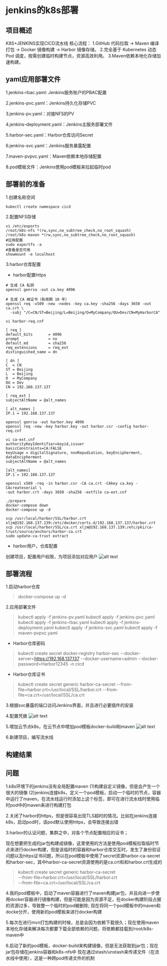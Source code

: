 # jenkins的k8s部署

## 项目概述

K8S+JENKINS实现CICD流水线
核心流程：
1.GitHub 代码拉取 → Maven 编译打包 → Docker 镜像构建 → Harbor 镜像存储。
2.完全基于 Kubernetes 动态 Pod 调度，按需创建临时构建节点，资源高效利用。
3.Maven依赖本地化存储加速构建。

## yaml应用部署文件

1.jenkins-rbac.yaml: Jenkins服务账户的PBAC配置

2.jenkins-pvc.yaml：Jenkins持久化存储PVC

3.jenkins-pv.yaml：对接NFS的PV

4.jenkins-deployment.yaml：Jenkins主服务部署文件

5.harbor-sec.yaml：Harbor仓库访问Secret

6.jenkins-svc.yaml：Jenkins服务暴露配置

7.maven-pvpvc.yaml：Maven依赖本地存储配置

8.pod模板文件：Jenkins使用pod模板来拉起临时pod

## 部署前的准备

1.创建名称空间

```shell
kubectl create namespace cicd
```

2.配置NFS存储

```shell
vi /etc/exports
/root/k8s-nfs *(rw,sync,no_subtree_check,no_root_squash)
/root/k8s-maven *(rw,sync,no_subtree_check,no_root_squash)
#应用配置
sudo exportfs -a
#查看是否可用
showmount -e localhost
```

3.harbor仓库配置

- harbor配置https

```shell
# 生成 CA 私钥
openssl genrsa -out ca.key 4096

# 生成 CA 根证书（有效期 10 年）
openssl req -x509 -new -nodes -key ca.key -sha256 -days 3650 -out ca.crt \
  -subj "/C=CN/ST=Beijing/L=Beijing/O=MyCompany/OU=Dev/CN=MyHarborCA"

vi harbor-req.cnf

[ req ]
default_bits       = 4096
prompt             = no
default_md         = sha256
req_extensions     = req_ext
distinguished_name = dn

[ dn ]
C  = CN
ST = Beijing
L  = Beijing
O  = MyCompany
OU = Dev
CN = 192.168.137.137

[ req_ext ]
subjectAltName = @alt_names

[ alt_names ]
IP.1 = 192.168.137.137

openssl genrsa -out harbor.key 4096
openssl req -new -key harbor.key -out harbor.csr -config harbor-req.cnf

vi ca-ext.cnf
authorityKeyIdentifier=keyid,issuer
basicConstraints=CA:FALSE
keyUsage = digitalSignature, nonRepudiation, keyEncipherment, dataEncipherment
subjectAltName = @alt_names

[alt_names]
IP.1 = 192.168.137.137

openssl x509 -req -in harbor.csr -CA ca.crt -CAkey ca.key -CAcreateserial \
-out harbor.crt -days 3650 -sha256 -extfile ca-ext.cnf

./prepare
docker-compose down
docker-compose up -d

scp /usr/local/harbor/SSL/harbor.crt xljm@192.168.137.139:/etc/docker/certs.d/192.168.137.137/harbor.crt
scp /usr/local/harbor/SSL/ca.crt xljm@192.168.137.139:/etc/pki/ca-trust/source/anchors/harbor-ca.crt
sudo update-ca-trust extract

```

- harbor用户，仓库配置

创建项目，配置用户权限，为项目添加对应用户
![alt text](image.png)

## 部署流程

1.启动harbor仓库
>docker-compose up -d

2.应用部署文件
>kubectl apply -f jenkins-pv.yaml
kubectl apply -f jenkins-pvc.yaml
kubectl apply -f jenkins-rbac.yaml
kubectl apply -f jenkins-deployment.yaml
kubectl apply -f jenkins-svc.yaml
kubectl apply -f maven-pvpvc.yaml

- Harbor仓库密码

>kubectl create secret docker-registry harbor-sec   --docker-server=https://192.168.137.137   --docker-username=admin   --docker-password=Harbor12345   -n cicd

- Harbor仓库证书

>kubectl create secret generic harbor-ca-secret --from-file=harbor.crt=/usr/local/SSL/harbor.crt --from-file=ca.crt=/usr/local/SSL/ca.crt

3.根据svc暴露的端口访问Jenkins界面，并且进行必要插件的安装

4.配置凭据
![alt text](image-1.png)

5.增加云节点k8s，在云节点中增加pod模板docker-build和maven
![alt text](image-2.png)

6.新建项目，编写流水线

## 构建结果



## 问题

1.k8s环境下的jenkins没有全局配置maven
(1)构建自定义镜像，但是会产生一个很大的镜像
(2)jenkins连接k8s，定义一个pod模板，启动一个临时的节点，容器中运行了maven，在流水线运行时添加上这个标签，即可在进行流水线时使用临时pod中的maven来进行构建打包

2.关闭了harbor的https，但是很容易出现TLS超时的情况。比如在jenkins连接k8s，启动pod时，该pod默认使用https，会导致连接出错

3.harbor的认证问题，集群之中，对各个节点配置相应的证书；

现在想要把生成的jar包构建成镜像，这里使用的方法是使用pod模板拉取临时节点来进行docker构建，但是该临时的容器和harbor仓库交互时，发生了身份验证问题以及https证书问题，所以在pod模板中使用了secret资源harbor-ca-secret和harbor-sec，其中harbor-ca-secret资源使用的是ca.crt和和harbor.crt生成的
>kubectl create secret generic harbor-ca-secret \
  --from-file=harbor.crt=/usr/local/SSL/harbor.crt \
  --from-file=ca.crt=/usr/local/SSL/ca.crt

4.我的pod模板中，启动了maven容器进行了maven构建jar包，并且向进一步使用docker容器进行镜像构建，但是可能是因为资源不足，在docker构建阶段占据的资源过多，导致整一个临时的pod被删除;
现在将同一个pod模板中的maven和docke分开，使用新的pod模板来进行docker构建

5.每次在进行mvn打包构建的时候，总是会因为依赖下载很久；现在使用maven本地化存储来解决每次都要下载全部依赖的问题，将依赖都挂载到/root/k8s-maven中

6.启动了新的pod模板，docker-build来构建镜像，但是无法获取到jar包；现在jar包存储在jenkins容器和k8s-nfs中
现在通过stash/unstash来传递文件（在流水线中使用），这是一种跨pod传递文件的机制

